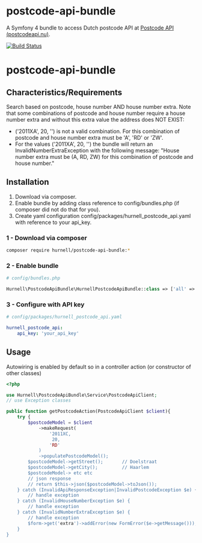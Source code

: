 
# postcode-api-bundle

A Symfony 4 bundle to access Dutch postcode API at [Postcode API (postcodeapi.nu)](https://www.postcodeapi.nu/).

[![Build Status](https://travis-ci.org/hurnell/postcode-api-bundle.svg?branch=master)](https://travis-ci.org/Shivella/postcode-bundle)
# postcode-api-bundle
## Characteristics/Requirements
Search based on postcode, house number AND house number extra. Note that some combinations of postcode and house number require a house number extra and without this extra value the address does NOT EXIST:
* ('2011XA', 20, '') is not a valid combination. For this combination  of postcode and house number extra must be 'A', 'RD' or 'ZW'.
* For the values ('2011XA', 20, '') the bundle will return an InvalidNumberExtraException with the following message: "House number extra must be (A, RD, ZW) for this combination of postcode and house number."

## Installation
1. Download via composer.
2. Enable bundle by adding class reference to config/bundles.php (if composer did not do that for you).
3. Create yaml configuration config/packages/hurnell_postcode_api.yaml with reference to your api_key.

### 1 - Download via composer
```bash
composer require hurnell/postcode-api-bundle:*
```
### 2 - Enable bundle
```php
# config/bundles.php

Hurnell\PostcodeApiBundle\HurnellPostcodeApiBundle::class => ['all' => true],
```
### 3 - Configure with API key
```yaml
# config/packages/hurnell_postcode_api.yaml

hurnell_postcode_api:
    api_key: 'your_api_key'
```

## Usage

Autowiring is enabled by default so in a controller action (or constructor of other classes)
```php
<?php

use Hurnell\PostcodeApiBundle\Service\PostcodeApiClient;
// use Exception classes

public function getPostcodeAction(PostcodeApiClient $client){
    try {
        $postcodeModel = $client
            ->makeRequest(
                '2011XC,
                 20,
                'RD'
            )
            ->populatePostcodeModel();
        $postcodeModel->getStreet();       // Doelstraat
        $postcodeModel->getCity();         // Haarlem
        $postcodeModel-> etc etc
        // json response
        // return $this->json($postcodeModel->toJson());
    } catch (InvalidApiResponseException|InvalidPostcodeException $e) {
        // handle exception
    } catch (InvalidHouseNumberException $e) {
        // handle exception
    } catch (InvalidNumberExtraException $e) {
        // handle exception
        $form->get('extra')->addError(new FormError($e->getMessage()));
    }
}
```



